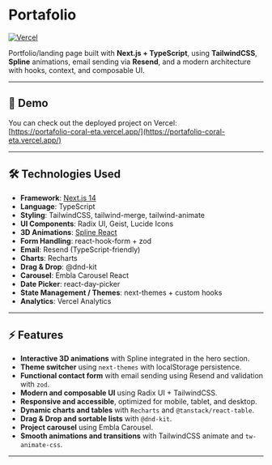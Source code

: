 # Portafolio

[![Vercel](https://img.shields.io/badge/Deployed%20on-Vercel-000000?logo=vercel)](https://vercel.com/)

Portfolio/landing page built with **Next.js + TypeScript**, using **TailwindCSS**, **Spline** animations, email sending via **Resend**, and a modern architecture with hooks, context, and composable UI.

---

## 🔗 Demo

You can check out the deployed project on Vercel:  
[https://portafolio-coral-eta.vercel.app/](https://portafolio-coral-eta.vercel.app/)

---

## 🛠 Technologies Used

- **Framework**: [Next.js 14](https://nextjs.org/)  
- **Language**: TypeScript  
- **Styling**: TailwindCSS, tailwind-merge, tailwind-animate  
- **UI Components**: Radix UI, Geist, Lucide Icons  
- **3D Animations**: [Spline React](https://www.spline.design/)  
- **Form Handling**: react-hook-form + zod  
- **Email**: Resend (TypeScript-friendly)  
- **Charts**: Recharts  
- **Drag & Drop**: @dnd-kit  
- **Carousel**: Embla Carousel React  
- **Date Picker**: react-day-picker  
- **State Management / Themes**: next-themes + custom hooks  
- **Analytics**: Vercel Analytics  

---

## ⚡ Features

- **Interactive 3D animations** with Spline integrated in the hero section.  
- **Theme switcher** using `next-themes` with localStorage persistence.  
- **Functional contact form** with email sending using Resend and validation with `zod`.  
- **Modern and composable UI** using Radix UI + TailwindCSS.  
- **Responsive and accessible**, optimized for mobile, tablet, and desktop.  
- **Dynamic charts and tables** with `Recharts` and `@tanstack/react-table`.  
- **Drag & Drop and sortable lists** with `@dnd-kit`.  
- **Project carousel** using Embla Carousel.  
- **Smooth animations and transitions** with TailwindCSS animate and `tw-animate-css`.  
---
